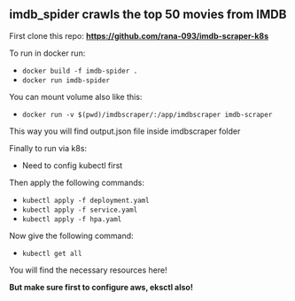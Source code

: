## imdb_spider crawls the top 50 movies from IMDB

First clone this repo: **https://github.com/rana-093/imdb-scraper-k8s**

To run in docker run:
- `docker build -f imdb-spider .`
- `docker run imdb-spider`

You can mount volume also like this:
- `docker run -v $(pwd)/imdbscraper/:/app/imdbscraper imdb-scraper`

This way you will find  output.json  file inside imdbscraper folder

Finally to run via k8s:
- Need to config kubectl first

Then apply the following commands:
- `kubectl apply -f deployment.yaml`
- `kubectl apply -f service.yaml`
- `kubectl apply -f hpa.yaml`

Now give the following command:
- `kubectl get all`

You will find the necessary resources here!

**But make sure first to configure aws, eksctl also!** 

